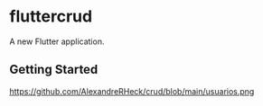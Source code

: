 # fluttercrud

A new Flutter application.

## Getting Started

https://github.com/AlexandreRHeck/crud/blob/main/usuarios.png
